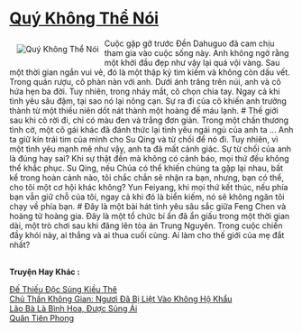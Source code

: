 <a href="https://truyentiki.com/quy-khong-the-noi.30411/" title="Quý Không Thể Nói"><h1>Quý Không Thể Nói</h1></a><div style="display:table"><img align="right" style="float: left; padding: 10px;" src="https://truyentiki.com/a/img/str/src/30411.jpg" alt="Quý Không Thể Nói">Cuộc gặp gỡ trước Đền Dahuguo đã cam chịu tham gia vào cuộc sống này. Anh không ngờ rằng một khởi đầu đẹp như vậy lại quá vội vàng. Sau một thời gian ngắn vui vẻ, đó là một thập kỷ tìm kiếm và không còn dấu vết. Trong quán rượu, cô phàn nàn với anh. Dưới ánh trăng trên núi, anh và cô hứa hẹn ba đời. Tuy nhiên, trong nháy mắt, cô chọn chia tay. Ngay cả khi tình yêu sâu đậm, tại sao nó lại nông cạn. Sự ra đi của cô khiến anh trưởng thành từ một thiếu niên dốt nát thành một hoàng đế máu lạnh. # Thế giới sau khi cô rời đi, chỉ có màu đen và trắng đơn giản. Trong một chấn thương tình cờ, một cô gái khác đã đánh thức lại tình yêu ngái ngủ của anh ta ... Anh ta giữ kín trái tim của mình cho Su Qing và từ chối để nó đi. Tuy nhiên, vì một tình yêu mạnh mẽ như vậy, anh ta đã mất cảnh giác. Sự từ chối của anh là đúng hay sai? Khi sự thật đến mà không có cảnh báo, mọi thứ đều không thể khắc phục. Su Qing, nếu Chúa có thể khiến chúng ta gặp lại nhau, bất kể trong hoàn cảnh nào, tôi chắc chắn sẽ nhận ra bạn, nhưng, bạn có thể, cho tôi một cơ hội khác không? Yun Feiyang, khi mọi thứ kết thúc, nếu phía bạn vẫn giữ chỗ của tôi, ngay cả khi đó là biển kiếm, nó sẽ không ngăn tôi chạy về phía bạn. # Đây là một bài hát tình yêu sâu sắc giữa Feng Chen và hoàng tử hoàng gia. Đây là một tổ chức bí ẩn đã ẩn giấu trong một thời gian dài, một trò chơi sau khi đăng lên tòa án Trung Nguyên. Trong cuộc chiến đầy khói này, ai thắng và ai thua cuối cùng. Ai làm cho thế giới của mẹ đắt nhất?</div><p><br><b>Truyện Hay Khác :</b></p><a href="https://truyentiki.com/de-thieu-doc-sung-kieu-the.30410/" alt="Đế Thiếu Độc Sủng Kiều Thê">Đế Thiếu Độc Sủng Kiều Thê</a><br/><a href="https://www.wattpad.com/story/228636772-ch-thn-khng-gian-ngi-b-lit-vo-khng-h-khu" alt="Chủ Thần Không Gian: Ngươi Đã Bị Liệt Vào Không Hộ Khẩu">Chủ Thần Không Gian: Ngươi Đã Bị Liệt Vào Không Hộ Khẩu</a><br/><a href="https://github.com/nownovels/top500/tree/master/truyenhay/33830/" alt="Lão Bà Là Bình Hoa, Được Sủng Ái">Lão Bà Là Bình Hoa, Được Sủng Ái</a><br/><a href="https://github.com/nownovels/top500/tree/master/truyenhay/33836/" alt="Quân Tiên Phong">Quân Tiên Phong</a><br/>